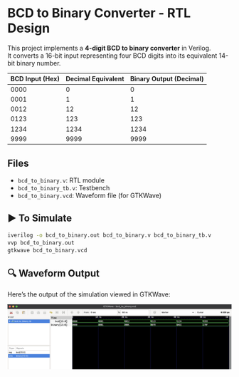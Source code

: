 # BCD to Binary Converter - RTL Design

This project implements a **4-digit BCD to binary converter** in Verilog.  
It converts a 16-bit input representing four BCD digits into its equivalent 14-bit binary number.

| BCD Input (Hex) | Decimal Equivalent | Binary Output (Decimal) |
|-----------------|--------------------|------------------------|
| 0000            | 0                  | 0                      |
| 0001            | 1                  | 1                      |
| 0012            | 12                 | 12                     |
| 0123            | 123                | 123                    |
| 1234            | 1234               | 1234                   |
| 9999            | 9999               | 9999                   |

## Files
- `bcd_to_binary.v`: RTL module
- `bcd_to_binary_tb.v`: Testbench
- `bcd_to_binary.vcd`: Waveform file (for GTKWave)

## ▶️ To Simulate

```bash
iverilog -o bcd_to_binary.out bcd_to_binary.v bcd_to_binary_tb.v
vvp bcd_to_binary.out
gtkwave bcd_to_binary.vcd
```
## 🔍 Waveform Output

Here’s the output of the simulation viewed in GTKWave:

![Waveform](bcd_to_binary.png)